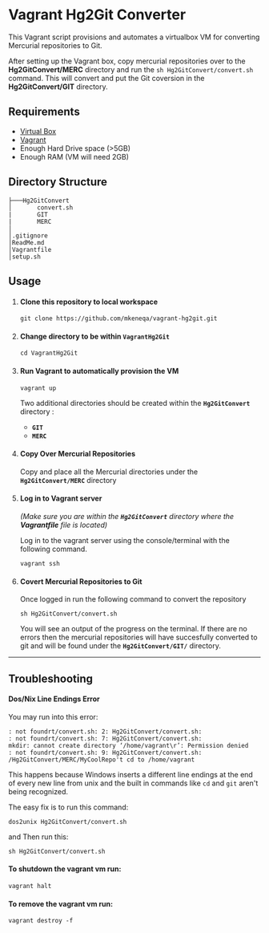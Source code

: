 # Vagrant Hg2Git Converter

This Vagrant script provisions and automates a virtualbox VM for converting Mercurial repositories to Git.

After setting up the Vagrant box, copy mercurial repositories over to the **Hg2GitConvert/MERC** directory and run the `sh Hg2GitConvert/convert.sh` command. This will convert and put the Git coversion in the **Hg2GitConvert/GIT** directory.

## Requirements

 - [Virtual Box](https://www.virtualbox.org/wiki/Downloads)     
 - [Vagrant](https://www.vagrantup.com/downloads.html)
 - Enough Hard Drive space (>5GB)
 - Enough RAM (VM will need 2GB)


## Directory Structure

	├───Hg2GitConvert
    │       convert.sh
    |       GIT
    |       MERC
    │   	
    │.gitignore
    │ReadMe.md
    │Vagrantfile
    │setup.sh


## Usage

 1. #### Clone this repository to local workspace
	```
	git clone https://github.com/mkeneqa/vagrant-hg2git.git
	```

 2. #### Change directory to be within **`VagrantHg2Git`**
	```
	cd VagrantHg2Git
	```
		
 3. #### Run Vagrant to automatically provision the VM
	```
	vagrant up
	```
	Two additional directories should be created within the **`Hg2GitConvert`** directory : 
	- **`GIT`** 
	- **`MERC`**

 4. #### Copy Over Mercurial Repositories

	Copy and place all the Mercurial directories under the **`Hg2GitConvert/MERC`** directory

 5. #### Log in to Vagrant server

	_(Make sure you are within the **`Hg2GitConvert`** directory where the **Vagrantfile** file is located)_

	Log in to the vagrant server using the console/terminal with the following command.

	```
	vagrant ssh
	```
 6. #### Covert Mercurial Repositories to Git

	Once logged in run the following command to convert the repository

	```
	sh Hg2GitConvert/convert.sh
	```

	You will see an output of the progress on the terminal. If there are no errors then the mercurial repositories will have succesfully converted to git and will be found under the **`Hg2GitConvert/GIT/`** directory.

---

## Troubleshooting

#### Dos/Nix Line Endings Error

You may run into this error: 

```
: not foundrt/convert.sh: 2: Hg2GitConvert/convert.sh:
: not foundrt/convert.sh: 7: Hg2GitConvert/convert.sh:
mkdir: cannot create directory ‘/home/vagrant\r’: Permission denied
: not foundrt/convert.sh: 9: Hg2GitConvert/convert.sh:
/Hg2GitConvert/MERC/MyCoolRepo't cd to /home/vagrant

```

This happens because Windows inserts a different line endings at the end of every new line from unix and the built in commands like `cd` and `git` aren't being recognized.

The easy fix is to run this command:

```
dos2unix Hg2GitConvert/convert.sh
```

and Then run this:

```
sh Hg2GitConvert/convert.sh
```

#### To shutdown the vagrant vm run:

	
	vagrant halt	
	

#### To remove the vagrant vm run:

	
	vagrant destroy -f
	
#
